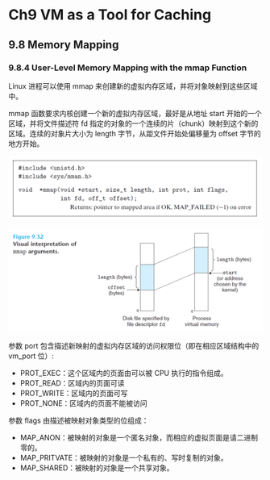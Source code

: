 # Ch9 VM as a Tool for Caching

## 9.8 Memory Mapping

### 9.8.4 User-Level Memory Mapping with the mmap Function

Linux 进程可以使用 mmap 来创建新的虚拟内存区域，并将对象映射到这些区域中。

mmap 函数要求内核创建一个新的虚拟内存区域，最好是从地址 start 开始的一个区域，并将文件描述符 fd 指定的对象的一个连续的片（chunk）映射到这个新的区域。连续的对象片大小为 length 字节，从距文件开始处偏移量为 offset 字节的地方开始。

![image-20220926230648642](assets/image-20220926230648642.png)

![image-20220926230915250](assets/image-20220926230915250.png)



参数 port 包含描述新映射的虚拟内存区域的访问权限位（即在相应区域结构中的 vm_port 位）:

* PROT_EXEC：这个区域内的页面由可以被 CPU 执行的指令组成。
* PROT_READ：区域内的页面可读
* PROT_WRITE：区域内的页面可写
* PROT_NONE：区域内的页面不能被访问

参数 flags 由描述被映射对象类型的位组成：

* MAP_ANON：被映射的对象是一个匿名对象，而相应的虚拟页面是请二进制零的。
* MAP_PRITVATE：被映射的对象是一个私有的、写时复制的对象。
* MAP_SHARED：被映射的对象是一个共享对象。